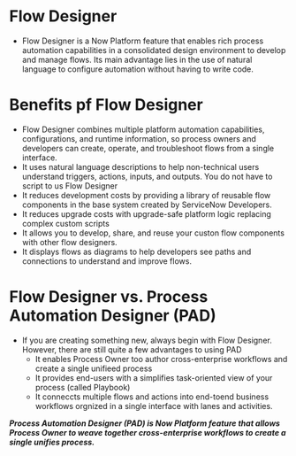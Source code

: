 # Flow Designer
- Flow Designer is a Now Platform feature that enables rich process automation capabilities in a consolidated design environment to develop and manage flows. Its main advantage lies in the use of natural language to configure automation without having to write code. 
# Benefits pf Flow Designer
- Flow Designer combines multiple platform automation capabilities, configurations, and runtime information, so process owners and developers can create, operate, and troubleshoot flows from a single interface. 
- It uses natural language descriptions to help non-technical users understand triggers, actions, inputs, and outputs. You do not have to  script to us Flow Designer
- It reduces development costs by providing a library of reusable flow components in the base system created by ServiceNow Developers. 
- It reduces upgrade costs with upgrade-safe platform logic replacing complex custom scripts
- It allows you to develop, share, and reuse your custon flow components with other flow designers. 
- It displays flows as diagrams to help developers see paths and connections to understand and improve flows. 

# Flow Designer vs. Process Automation Designer (PAD)
- If you are creating something new, always begin with Flow Designer. However, there are still quite a few advantages to using PAD
    - It enables Process Owner too author cross-enterprise workflows and create a single unifieed process
    - It provides end-users with a simplifies task-oriented view of your process (called Playbook)
    - It conneccts multiple flows and actions into end-toend business workflows orgnized in a single interface with lanes and activities. 

***Process Automation Designer (PAD) is Now Platform feature that allows Process Owner to weave together cross-enterprise workflows to create a single unifies process.***

